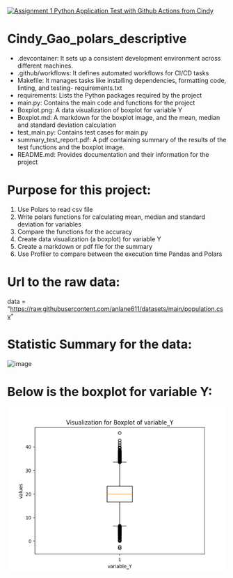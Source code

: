 [![Assignment 1 Python Application Test with Github Actions from Cindy](https://github.com/nogibjj/Cindy_Gao_polars_descriptive/actions/workflows/actions.yml/badge.svg)](https://github.com/nogibjj/Cindy_Gao_polars_descriptive/actions/workflows/actions.yml)
# Cindy_Gao_polars_descriptive

- .devcontainer: It sets up a consistent development environment across different machines.
- .github/workflows: It defines automated workflows for CI/CD tasks
- Makefile: It manages tasks like installing dependencies, formatting code, linting, and testing- requirements.txt
- requirements: Lists the Python packages required by the project
- main.py: Contains the main code and functions for the project
- Boxplot.png: A data visualization of boxplot for variable Y
- Boxplot.md: A markdown for the boxplot image, and the mean, median and standard deviation calculation
- test_main.py: Contains test cases for main.py
- summary_test_report.pdf: A pdf containing summary of the results of the test functions and the boxplot image.
- README.md: Provides documentation and their information for the project


# Purpose for this project:
1. Use Polars to read csv file
2. Write polars functions for calculating mean, median and standard deviation for variables
3. Compare the functions for the accuracy
4. Create data visualization (a boxplot) for variable Y
5. Create a markdown or pdf file for the summary
6. Use Profiler to compare between the execution time Pandas and Polars


# Url to the raw data:
data = "https://raw.githubusercontent.com/anlane611/datasets/main/population.csv"


# Statistic Summary for the data:
<img width="409" alt="image" src="https://github.com/user-attachments/assets/bf7101be-b4f6-486f-a57c-599e940122c0">





# Below is the boxplot for variable Y:
![Boxplot for Variable Y](boxplot.png)






